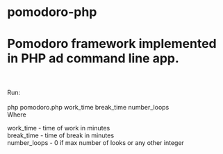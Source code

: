 # pomodoro-php
<h1><b>Pomodoro framework implemented in PHP ad command line app.</b></h1>
<br><br>
Run:
<br><br>
php pomodoro.php work_time break_time number_loops
<br>
Where

work_time   -  time of work in minutes<br>
break_time   - time of break in minutes<br>
number_loops - 0 if max number of looks or any other integer
